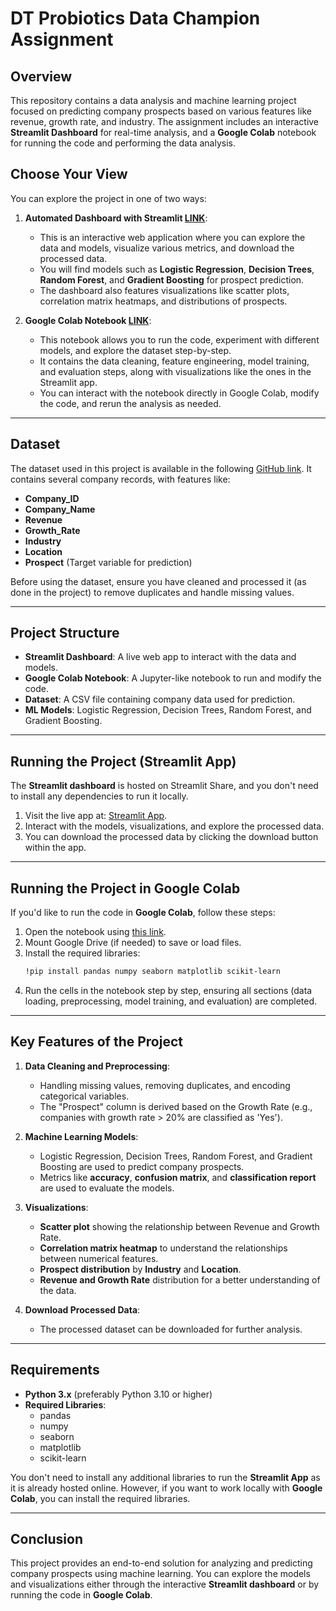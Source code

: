 # DT Probiotics Data Champion Assignment

## Overview

This repository contains a data analysis and machine learning project focused on predicting company prospects based on various features like revenue, growth rate, and industry. The assignment includes an interactive **Streamlit Dashboard** for real-time analysis, and a **Google Colab** notebook for running the code and performing the data analysis.

## Choose Your View

You can explore the project in one of two ways:

1. **Automated Dashboard with Streamlit [LINK](https://dt-probiotics-data-champion-assignment-7nedwf4hekxrj37nbpuappp.streamlit.app/)**: 
   - This is an interactive web application where you can explore the data and models, visualize various metrics, and download the processed data.
   - You will find models such as **Logistic Regression**, **Decision Trees**, **Random Forest**, and **Gradient Boosting** for prospect prediction.
   - The dashboard also features visualizations like scatter plots, correlation matrix heatmaps, and distributions of prospects.

2. **Google Colab Notebook [LINK](https://colab.research.google.com/github/Rahulaggl/DT-Probiotics-Data-Champion-Assignment/blob/main/dt_probiotics_data_champion_assignment.ipynb)**: 
   - This notebook allows you to run the code, experiment with different models, and explore the dataset step-by-step. 
   - It contains the data cleaning, feature engineering, model training, and evaluation steps, along with visualizations like the ones in the Streamlit app.
   - You can interact with the notebook directly in Google Colab, modify the code, and rerun the analysis as needed.

---

## Dataset

The dataset used in this project is available in the following [GitHub link](https://github.com/Rahulaggl/DT-Probiotics-Data-Champion-Assignment/blob/main/Task_Records.csv). It contains several company records, with features like:

- **Company_ID**
- **Company_Name**
- **Revenue**
- **Growth_Rate**
- **Industry**
- **Location**
- **Prospect** (Target variable for prediction)

Before using the dataset, ensure you have cleaned and processed it (as done in the project) to remove duplicates and handle missing values.

---

## Project Structure

- **Streamlit Dashboard**: A live web app to interact with the data and models.
- **Google Colab Notebook**: A Jupyter-like notebook to run and modify the code.
- **Dataset**: A CSV file containing company data used for prediction.
- **ML Models**: Logistic Regression, Decision Trees, Random Forest, and Gradient Boosting.

---

## Running the Project (Streamlit App)

The **Streamlit dashboard** is hosted on Streamlit Share, and you don't need to install any dependencies to run it locally.

1. Visit the live app at: [Streamlit App](https://dt-probiotics-data-champion-assignment-7nedwf4hekxrj37nbpuappp.streamlit.app/).
2. Interact with the models, visualizations, and explore the processed data.
3. You can download the processed data by clicking the download button within the app.

---

## Running the Project in Google Colab

If you'd like to run the code in **Google Colab**, follow these steps:

1. Open the notebook using [this link](https://colab.research.google.com/drive/1J68d3Yn5sM_WU219_-dKOS86aZykOSdP#scrollTo=aHP3iCkZKk1l).
2. Mount Google Drive (if needed) to save or load files.
3. Install the required libraries:
   ```bash
   !pip install pandas numpy seaborn matplotlib scikit-learn
   ```
4. Run the cells in the notebook step by step, ensuring all sections (data loading, preprocessing, model training, and evaluation) are completed.

---

## Key Features of the Project

1. **Data Cleaning and Preprocessing**: 
   - Handling missing values, removing duplicates, and encoding categorical variables.
   - The "Prospect" column is derived based on the Growth Rate (e.g., companies with growth rate > 20% are classified as 'Yes').

2. **Machine Learning Models**: 
   - Logistic Regression, Decision Trees, Random Forest, and Gradient Boosting are used to predict company prospects.
   - Metrics like **accuracy**, **confusion matrix**, and **classification report** are used to evaluate the models.

3. **Visualizations**:
   - **Scatter plot** showing the relationship between Revenue and Growth Rate.
   - **Correlation matrix heatmap** to understand the relationships between numerical features.
   - **Prospect distribution** by **Industry** and **Location**.
   - **Revenue and Growth Rate** distribution for a better understanding of the data.

4. **Download Processed Data**: 
   - The processed dataset can be downloaded for further analysis.

---

## Requirements

- **Python 3.x** (preferably Python 3.10 or higher)
- **Required Libraries**:
  - pandas
  - numpy
  - seaborn
  - matplotlib
  - scikit-learn

You don't need to install any additional libraries to run the **Streamlit App** as it is already hosted online. However, if you want to work locally with **Google Colab**, you can install the required libraries.

---

## Conclusion

This project provides an end-to-end solution for analyzing and predicting company prospects using machine learning. You can explore the models and visualizations either through the interactive **Streamlit dashboard** or by running the code in **Google Colab**.


